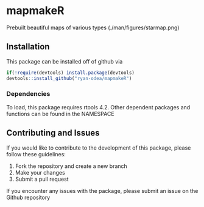 # mapmakeR
Prebuilt beautiful maps of various types
(./man/figures/starmap.png)

## Installation
This package can be installed off of github via
  ```r
  if(!require(devtools) install.package(devtools)
  devtools::install_github("ryan-odea/mapmakeR")
  ```
 ### Dependencies
 To load, this package requires rtools 4.2. Other dependent packages and functions can be found in the NAMESPACE

## Contributing and Issues
If you would like to contribute to the development of this package, please follow these guidelines:
1. Fork the repository and create a new branch
2. Make your changes
3. Submit a pull request

If you encounter any issues with the package, please submit an issue on the Github repository
